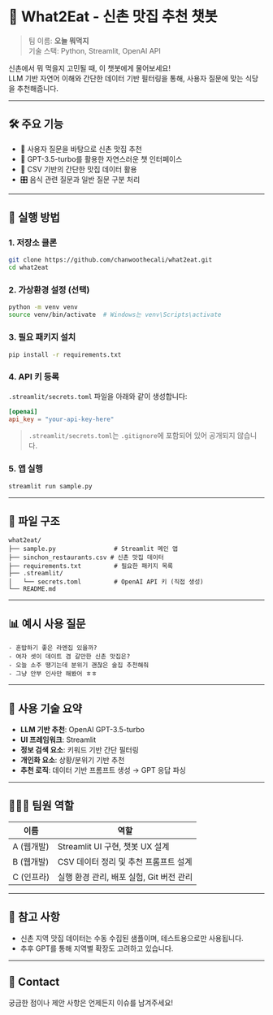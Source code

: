 
# 🍜 What2Eat - 신촌 맛집 추천 챗봇

> 팀 이름: **오늘 뭐먹지**  
> 기술 스택: Python, Streamlit, OpenAI API

신촌에서 뭐 먹을지 고민될 때, 이 챗봇에게 물어보세요!  
LLM 기반 자연어 이해와 간단한 데이터 기반 필터링을 통해, 사용자 질문에 맞는 식당을 추천해줍니다.

---

## 🛠 주요 기능

- 📍 사용자 질문을 바탕으로 신촌 맛집 추천
- 💬 GPT-3.5-turbo를 활용한 자연스러운 챗 인터페이스
- 🧾 CSV 기반의 간단한 맛집 데이터 활용
- 🎛 음식 관련 질문과 일반 질문 구분 처리

---

## 🚀 실행 방법

### 1. 저장소 클론

```bash
git clone https://github.com/chanwoothecali/what2eat.git
cd what2eat
```

### 2. 가상환경 설정 (선택)

```bash
python -m venv venv
source venv/bin/activate  # Windows는 venv\Scripts\activate
```

### 3. 필요 패키지 설치

```bash
pip install -r requirements.txt
```

### 4. API 키 등록

`.streamlit/secrets.toml` 파일을 아래와 같이 생성합니다:

```toml
[openai]
api_key = "your-api-key-here"
```

> `.streamlit/secrets.toml`는 `.gitignore`에 포함되어 있어 공개되지 않습니다.

### 5. 앱 실행

```bash
streamlit run sample.py
```

---

## 📂 파일 구조

```text
what2eat/
├── sample.py                # Streamlit 메인 앱
├── sinchon_restaurants.csv # 신촌 맛집 데이터
├── requirements.txt         # 필요한 패키지 목록
├── .streamlit/
│   └── secrets.toml         # OpenAI API 키 (직접 생성)
└── README.md
```

---

## 📊 예시 사용 질문

```
- 혼밥하기 좋은 라멘집 있을까?
- 여자 셋이 데이트 겸 갈만한 신촌 맛집은?
- 오늘 소주 땡기는데 분위기 괜찮은 술집 추천해줘
- 그냥 안부 인사만 해봤어 ㅎㅎ
```

---

## 🧠 사용 기술 요약

- **LLM 기반 추천**: OpenAI GPT-3.5-turbo
- **UI 프레임워크**: Streamlit
- **정보 검색 요소**: 키워드 기반 간단 필터링
- **개인화 요소**: 상황/분위기 기반 추천
- **추천 로직**: 데이터 기반 프롬프트 생성 → GPT 응답 파싱

---

## 🧑‍🤝‍🧑 팀원 역할

| 이름 | 역할 |
|------|------|
| A (웹개발) | Streamlit UI 구현, 챗봇 UX 설계 |
| B (웹개발) | CSV 데이터 정리 및 추천 프롬프트 설계 |
| C (인프라) | 실행 환경 관리, 배포 실험, Git 버전 관리 |

---

## 📌 참고 사항

- 신촌 지역 맛집 데이터는 수동 수집된 샘플이며, 테스트용으로만 사용됩니다.
- 추후 GPT를 통해 지역별 확장도 고려하고 있습니다.

---

## 📮 Contact

궁금한 점이나 제안 사항은 언제든지 이슈를 남겨주세요!

